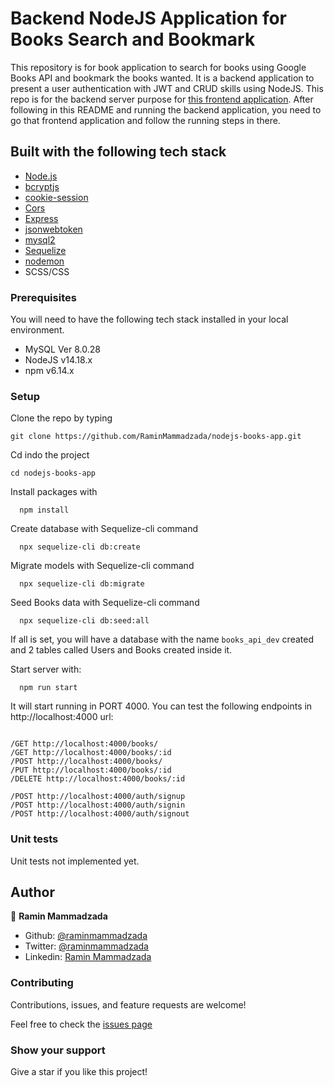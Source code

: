 # Backend NodeJS Application for Books Search and Bookmark

This repository is for book application to search for books using Google Books API and bookmark the books wanted. It is a backend application to present a user authentication with JWT and CRUD skills using NodeJS. This repo is for the backend server purpose for [this frontend application](https://github.com/RaminMammadzada/react-books-app). After following in this README and running the backend application, you need to go that frontend application and follow the running steps in there. 

## Built with the following tech stack

- [Node.js](www.nodejs.org)
- [bcryptjs](https://www.npmjs.com/package/bcryptjs)
- [cookie-session](https://www.npmjs.com/package/cookie-session)
- [Cors](https://www.npmjs.com/package/cors)
- [Express](https://www.npmjs.com/package/express)
- [jsonwebtoken](https://www.npmjs.com/package/jsonwebtoken)
- [mysql2](https://www.npmjs.com/package/mysql2)
- [Sequelize](https://www.npmjs.com/package/sequelize)
- [nodemon](https://www.npmjs.com/package/nodemon)
- SCSS/CSS

### Prerequisites
You will need to have the following tech stack installed in your local environment.

- MySQL Ver 8.0.28
- NodeJS v14.18.x
- npm v6.14.x

### Setup

Clone the repo by typing

```
git clone https://github.com/RaminMammadzada/nodejs-books-app.git
```

Cd indo the project

```
cd nodejs-books-app
```

Install packages with

```
  npm install
```

Create database with Sequelize-cli command

```
  npx sequelize-cli db:create
```

Migrate models with Sequelize-cli command

```
  npx sequelize-cli db:migrate
```

Seed Books data with Sequelize-cli command

```
  npx sequelize-cli db:seed:all
```

If all is set, you will have a database with the name `books_api_dev` created and 2 tables called Users and Books created inside it.

Start server with:

```
  npm run start
```

It will start running in PORT 4000.
You can test the following endpoints in http://localhost:4000 url:

```

/GET http://localhost:4000/books/
/GET http://localhost:4000/books/:id
/POST http://localhost:4000/books/
/PUT http://localhost:4000/books/:id
/DELETE http://localhost:4000/books/:id
```

```
/POST http://localhost:4000/auth/signup
/POST http://localhost:4000/auth/signin
/POST http://localhost:4000/auth/signout
```

### Unit tests

Unit tests not implemented yet.

## Author

👤 **Ramin Mammadzada**

- Github: [@raminmammadzada](https://github.com/raminmammadzada)
- Twitter: [@raminmammadzada](https://twitter.com/raminmammadzada)
- Linkedin: [Ramin Mammadzada](https://www.linkedin.com/in/raminmammadzada/)

### Contributing

Contributions, issues, and feature requests are welcome!

Feel free to check the [issues page](https://github.com/RaminMammadzada/nodejs-books-app/issues)

### Show your support

Give a star if you like this project!